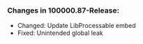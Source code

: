 ### Changes in 100000.87-Release:

- Changed: Update LibProcessable embed
- Fixed: Unintended global leak

